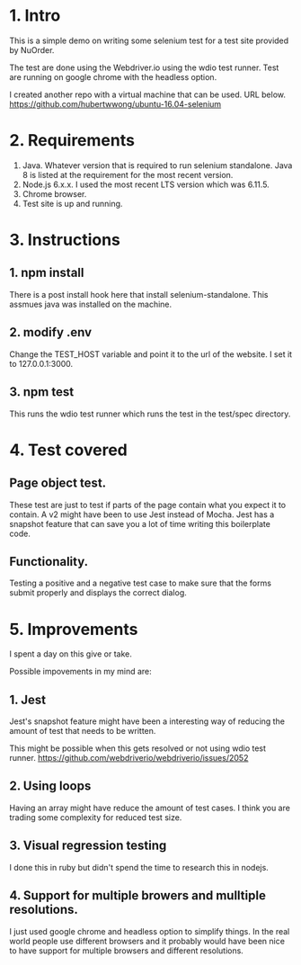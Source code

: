 # 1. Intro

This is a simple demo on writing some selenium test for a test site provided by NuOrder.

The test are done using the Webdriver.io using the wdio test runner. Test are running on google chrome with the headless option.

I created another repo with a virtual machine that can be used. URL below.
https://github.com/hubertwwong/ubuntu-16.04-selenium


# 2. Requirements

1. Java. Whatever version that is required to run selenium standalone. Java 8 is listed at the requirement for the most recent version.
2. Node.js 6.x.x. I used the most recent LTS version which was 6.11.5.
3. Chrome browser.
4. Test site is up and running.




# 3. Instructions

## 1. npm install

There is a post install hook here that install selenium-standalone. This assmues java was installed on the machine.

## 2. modify .env

Change the TEST_HOST variable and point it to the url of the website. I set it to 127.0.0.1:3000.

## 3. npm test

This runs the wdio test runner which runs the test in the test/spec directory.





# 4. Test covered

## Page object test.

These test are just to test if parts of the page contain what you expect it to contain. A v2 might have been to use Jest instead of Mocha. Jest has a snapshot feature that can save you a lot of time writing this boilerplate code.

## Functionality.

Testing a positive and a negative test case to make sure that the forms submit properly and displays the correct dialog.





# 5. Improvements

I spent a day on this give or take.

Possible impovements in my mind are:

## 1. Jest 

Jest's snapshot feature might have been a interesting way of reducing the amount of test that needs to be written.

This might be possible when this gets resolved or not using wdio test runner.
https://github.com/webdriverio/webdriverio/issues/2052

## 2. Using loops

Having an array might have reduce the amount of test cases. 
I think you are trading some complexity for reduced test size. 

## 3. Visual regression testing

I done this in ruby but didn't spend the time to research this in nodejs.

## 4. Support for multiple browers and mulltiple resolutions.

I just used google chrome and headless option to simplify things. In the real world people use different browsers and it probably would have been nice to have support for multiple browsers and different resolutions.